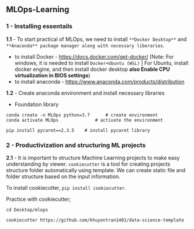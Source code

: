 ## MLOps-Learning

### 1 - Installing essentails
**1.1** - To start practical of MLOps, we need to install `**Docker Desktop**` and `**Anaconda** package manager along with necessary liberaries`.

- to install Docker - https://docs.docker.com/get-docker/ (Note: For windows, it is needed to install `Docker+Ubuntu (WSL)` | For Ubuntu, install docker engine, and then install docker desktop **also Enable CPU virtualization in BIOS settings**)
- to install anaconda - https://www.anaconda.com/products/distribution


**1.2** - Create anaconda environment and install necessary libraries

- Foundation library
```
conda create -n MLOps python=3.7      # create environment
conda activate MLOps              # activate the environment

pip install pycaret==2.3.5    # install pycaret library
```

### 2 - Productivization and structuring ML projects

**2.1** - It is important to structure Machine Learning projects to make easy understanding by viewer. `cookiecutter` is a tool for creating projects structure folder automatically using template. We can create static file and folder structure based on the input information.

To install cookiecutter, ```pip install cookiecutter```.

Practice with cookiecutter;
```
cd Desktop/mlops

cookiecutter https://github.com/khuyentran1401/data-science-template
```
